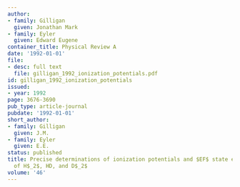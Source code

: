 ```yaml
---
author:
- family: Gilligan
  given: Jonathan Mark
- family: Eyler
  given: Edward Eugene
container_title: Physical Review A
date: '1992-01-01'
file:
- desc: full text
  file: gilligan_1992_ionization_potentials.pdf
id: gilligan_1992_ionization_potentials
issued:
- year: 1992
page: 3676-3690
pub_type: article-journal
pubdate: '1992-01-01'
short_author:
- family: Gilligan
  given: J.M.
- family: Eyler
  given: E.E.
status: published
title: Precise determinations of ionization potentials and $EF$ state energy levels
  of H$_2$, HD, and D$_2$
volume: '46'
---
```

